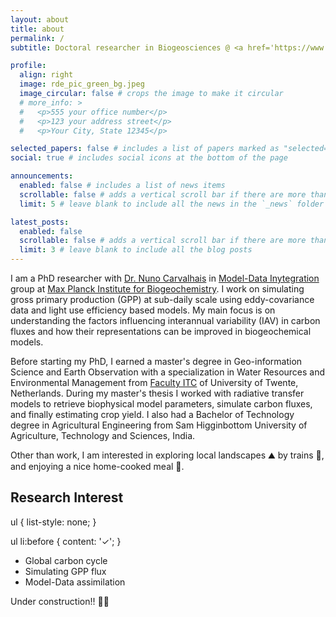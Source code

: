 ```yaml
---
layout: about
title: about
permalink: /
subtitle: Doctoral researcher in Biogeosciences @ <a href='https://www.bgc-jena.mpg.de/en'> Max Planck Institute for Biogeochemistry</a>.

profile:
  align: right
  image: rde_pic_green_bg.jpeg
  image_circular: false # crops the image to make it circular
  # more_info: >
  #   <p>555 your office number</p>
  #   <p>123 your address street</p>
  #   <p>Your City, State 12345</p>

selected_papers: false # includes a list of papers marked as "selected={true}"
social: true # includes social icons at the bottom of the page

announcements:
  enabled: false # includes a list of news items
  scrollable: false # adds a vertical scroll bar if there are more than 3 news items
  limit: 5 # leave blank to include all the news in the `_news` folder

latest_posts:
  enabled: false
  scrollable: false # adds a vertical scroll bar if there are more than 3 new posts items
  limit: 3 # leave blank to include all the blog posts
---
```


I am a PhD researcher with <a href="https://www.bgc-jena.mpg.de/person/ncarval/5335138">Dr. Nuno Carvalhais</a> in <a href="https://www.bgc-jena.mpg.de/en/bgi/mdi">Model-Data Inytegration</a> group at <a href='https://www.bgc-jena.mpg.de/en'> Max Planck Institute for Biogeochemistry</a>. I work on simulating gross primary production (GPP) at sub-daily scale using eddy-covariance data and light use efficiency based models. My main focus is on understanding the factors influencing interannual variability (IAV) in carbon fluxes and how their representations can be improved in biogeochemical models.

Before starting my PhD, I earned a master's degree in Geo-information Science and Earth Observation with a specialization in Water Resources and Environmental Management from <a href="https://www.itc.nl/">Faculty ITC</a> of University of Twente, Netherlands. During my master's thesis I worked with radiative transfer models to retrieve biophysical model parameters, simulate carbon fluxes, and finally estimating crop yield. I also had a Bachelor of Technology degree in Agricultural Engineering from Sam Higginbottom University of Agriculture, Technology and Sciences, India.

Other than work, I am interested in exploring local landscapes ⛰️ by trains 🚂, and enjoying a nice home-cooked meal 🍲.

<h2>Research Interest</h2>
ul {
  list-style: none;
}

ul li:before {
  content: '✓';
}
<ul>
  <li>Global carbon cycle</li>
  <li>Simulating GPP flux</li>
  <li>Model-Data assimilation</li>
</ul>

Under construction!! 👨‍💻